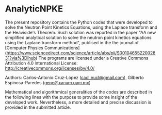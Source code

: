 # AnalyticNPKE
The present repository contains the Python codes that were developed to solve the Neutron Point Kinetics Equations, using the Laplace transform and the Heaviside's Theorem. Such solution was reported in the paper "AA new simplified analytical solution to solve the neutron point kinetics equations using the Laplace transform method", publised in the the journal of [Computer Physics Communications] (https://www.sciencedirect.com/science/article/abs/pii/S0010465522002831?via%3Dihub)
The programs are licensed under a Creative Commons Attribution 4.0 International License: http://creativecommons.org/licenses/by/4.0/

Authors: Carlos-Antonio Cruz-López (cacl.nucl@gmail.com), Gilberto Espinosa-Paredes (gepe@xanum.uam.mx)

Mathematical and algorithmical generalities of the codes are described in the following lines with the purpose to provide some insight of the developed work. Nevertheless, a more detailed and precise discussion is provided in the submitted article.
